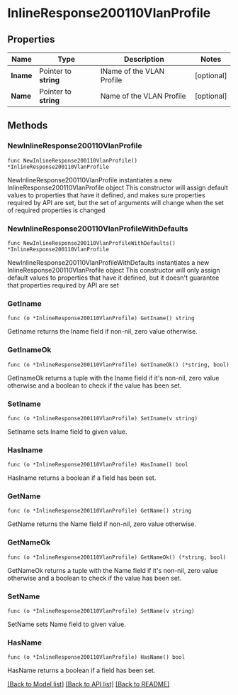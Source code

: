 # InlineResponse200110VlanProfile

## Properties

Name | Type | Description | Notes
------------ | ------------- | ------------- | -------------
**Iname** | Pointer to **string** | IName of the VLAN Profile | [optional] 
**Name** | Pointer to **string** | Name of the VLAN Profile | [optional] 

## Methods

### NewInlineResponse200110VlanProfile

`func NewInlineResponse200110VlanProfile() *InlineResponse200110VlanProfile`

NewInlineResponse200110VlanProfile instantiates a new InlineResponse200110VlanProfile object
This constructor will assign default values to properties that have it defined,
and makes sure properties required by API are set, but the set of arguments
will change when the set of required properties is changed

### NewInlineResponse200110VlanProfileWithDefaults

`func NewInlineResponse200110VlanProfileWithDefaults() *InlineResponse200110VlanProfile`

NewInlineResponse200110VlanProfileWithDefaults instantiates a new InlineResponse200110VlanProfile object
This constructor will only assign default values to properties that have it defined,
but it doesn't guarantee that properties required by API are set

### GetIname

`func (o *InlineResponse200110VlanProfile) GetIname() string`

GetIname returns the Iname field if non-nil, zero value otherwise.

### GetInameOk

`func (o *InlineResponse200110VlanProfile) GetInameOk() (*string, bool)`

GetInameOk returns a tuple with the Iname field if it's non-nil, zero value otherwise
and a boolean to check if the value has been set.

### SetIname

`func (o *InlineResponse200110VlanProfile) SetIname(v string)`

SetIname sets Iname field to given value.

### HasIname

`func (o *InlineResponse200110VlanProfile) HasIname() bool`

HasIname returns a boolean if a field has been set.

### GetName

`func (o *InlineResponse200110VlanProfile) GetName() string`

GetName returns the Name field if non-nil, zero value otherwise.

### GetNameOk

`func (o *InlineResponse200110VlanProfile) GetNameOk() (*string, bool)`

GetNameOk returns a tuple with the Name field if it's non-nil, zero value otherwise
and a boolean to check if the value has been set.

### SetName

`func (o *InlineResponse200110VlanProfile) SetName(v string)`

SetName sets Name field to given value.

### HasName

`func (o *InlineResponse200110VlanProfile) HasName() bool`

HasName returns a boolean if a field has been set.


[[Back to Model list]](../README.md#documentation-for-models) [[Back to API list]](../README.md#documentation-for-api-endpoints) [[Back to README]](../README.md)


